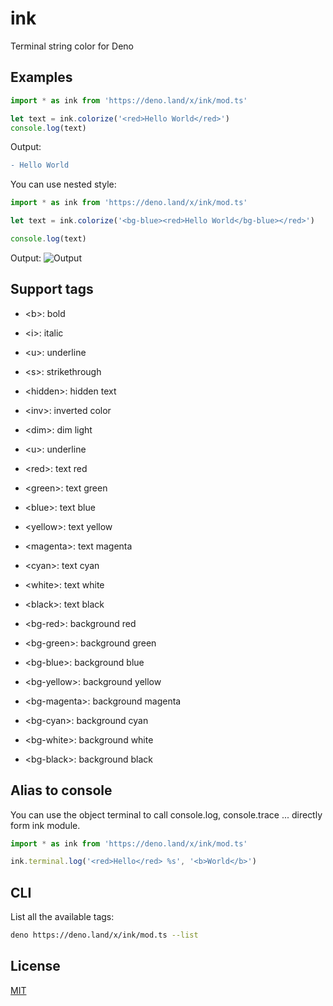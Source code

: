 # ink

Terminal string color for Deno

## Examples

```ts
import * as ink from 'https://deno.land/x/ink/mod.ts'

let text = ink.colorize('<red>Hello World</red>')
console.log(text)
```

Output:

```diff
- Hello World
```

You can use nested style:

```ts
import * as ink from 'https://deno.land/x/ink/mod.ts'

let text = ink.colorize('<bg-blue><red>Hello World</bg-blue></red>')

console.log(text)
```

Output: ![Output](https://via.placeholder.com/220x40/0000FF/FF0000/?text=Hello%20World)

## Support tags

- &lt;b>: bold
- &lt;i>: italic
- &lt;u>: underline
- &lt;s>: strikethrough
- &lt;hidden>: hidden text
- &lt;inv>: inverted color
- &lt;dim>: dim light
- &lt;u>: underline

- &lt;red>: text red
- &lt;green>: text green
- &lt;blue>: text blue
- &lt;yellow>: text yellow
- &lt;magenta>: text magenta
- &lt;cyan>: text cyan
- &lt;white>: text white
- &lt;black>: text black

- &lt;bg-red>: background red
- &lt;bg-green>: background green
- &lt;bg-blue>: background blue
- &lt;bg-yellow>: background yellow
- &lt;bg-magenta>: background magenta
- &lt;bg-cyan>: background cyan
- &lt;bg-white>: background white
- &lt;bg-black>: background black

## Alias to console

You can use the object terminal to call console.log, console.trace ... directly form ink module.

```ts
import * as ink from 'https://deno.land/x/ink/mod.ts'

ink.terminal.log('<red>Hello</red> %s', '<b>World</b>')
```

## CLI

List all the available tags:

```bash
deno https://deno.land/x/ink/mod.ts --list
```

## License

[MIT](LICENSE)
